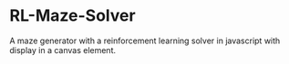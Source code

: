 # RL-Maze-Solver
A maze generator with a reinforcement learning solver in javascript with display in a canvas element.
